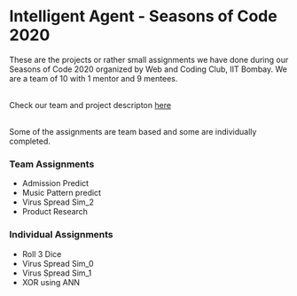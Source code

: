 # Intelligent Agent - Seasons of Code 2020

These are the projects or rather small assignments we have done during our Seasons of Code 2020 organized by Web and Coding Club, IIT Bombay. We are a team of 10 with 1 mentor and 9 mentees.

<br> Check our team and project descripton [here](https://www.wncc-iitb.org/soc_projects/71-sanjeev-intelligent.html)

<br> Some of the assignments are team based and some are individually completed.

### Team Assignments
* Admission Predict
* Music Pattern predict
* Virus Spread Sim_2
* Product Research

### Individual Assignments
* Roll 3 Dice
* Virus Spread Sim_0
* Virus Spread Sim_1
* XOR using ANN
